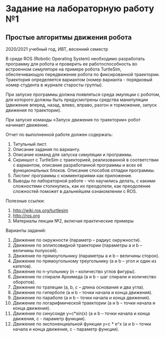 # Задание на лабораторную работу №1
## Простые алгоритмы движения робота
2020/2021 учебный год, ИВТ, весенний семестр

В среде ROS (Robotic Operating System) необходимо разработать программу для робота и проверить ее работоспособность во встроенном симуляторе на примере робота TurtleSim, обеспечивающую передвижение робота по фиксированной траектории. Траектория определяется вариантом (номер варианта - порядковый номер студента в журнале старосты группы).

При запуске программы должна появляться среда эмуляции с роботом, для которого должны быть предусмотрены средства манипуляции (движение вперед, назад, влево, вправо, разгон и торможение, запуск движения по траектории).  

При запуске команды «Запуск движения по траектории» робот начинает движение. 

Отчет по выполненной работе должен содержать:
1. Титульный лист.
2. Описание задания по варианту.
3. Описание команд для запуска симуляции и программы.
4. Скриншот с TurtleSim с траекторией, реализованной в соответствии с вариантом, описание разработанной программы и всех её функциональных блоков. Описание способов отладки программы.
5. Листинг программы с комментариями как приложение.
6. Выводы по лабораторной работе - что научились делать, с какими сложностями столкнулись, как их преодолели, как преодоление сложностей поможет в дальнейшем ознакомлении с ROS.


Полезные ссылки:
1. http://wiki.ros.org/turtlesim
1. http://ros.org
1. Материалы лекции №2, включая практические примеры

Варианты заданий:
1.	Движение по окружности (параметр – радиус окружности).
2.	Движение по эллипсовидной траектории (параметры a и b – величины полуосей).
3.	Движение по прямоугольнику (параметры a и b – величины сторон).
4.	Движение по прямоугольному треугольнику (a и b – угол и один из катетов).
5.	Движение по n-угольнику (n – количество углов фигуры).
6.	Движение по спирали Архимеда (a и b – шаг спирали и количество оборотов).
7.	Движение по трапеции (a, b, c – длина основания и два угла).
8.	Движение по гиперболе (a и b – точки начала и конца движения).
9.	Движение по параболе (a и b – точки начала и конца движения).
10.	Движение по логарифмической траектории (a и b – точки начала и конца движения).
11.	Движение по синусоиде  y=c*sin(x) (a и b – точки начала и конца движения, c - параметр функции).
12. Движение по экспоненциальной функции y=c * e^x  (a и b – точки начала и конца движения, c  - параметр функции).
